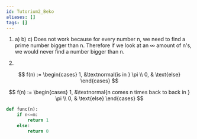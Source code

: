 ```yaml
---
id: Tutorium2_Beko
aliases: []
tags: []
---
```


1. 
    a)
    b)
    c) Does not work because for every number n, we need to find a prime number bigger than n. Therefore if we look at an $\infty$ amount of n's, we would never find a number bigger than n.

2. 

$$
f(n) := \begin{cases} 
1, &\textnormal{is in } \pi \\
0, & \text{else}
\end{cases}
$$


$$
f(n) := \begin{cases} 
1, &\textnormal{n comes n times back to back in } \pi \\
0, & \text{else}
\end{cases}
$$

```Python
def func(n):
    if n<=m:
        return 1
    else:
        return 0
```




